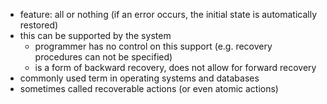 - feature: all or nothing (if an error occurs, the initial state is automatically restored)
- this can be supported by the system    
	- programmer has no control on this support (e.g. recovery procedures can not be specified)
	- is a form of backward recovery, does not allow for forward recovery
- commonly used term in operating systems and databases
- sometimes called recoverable actions (or even atomic actions)